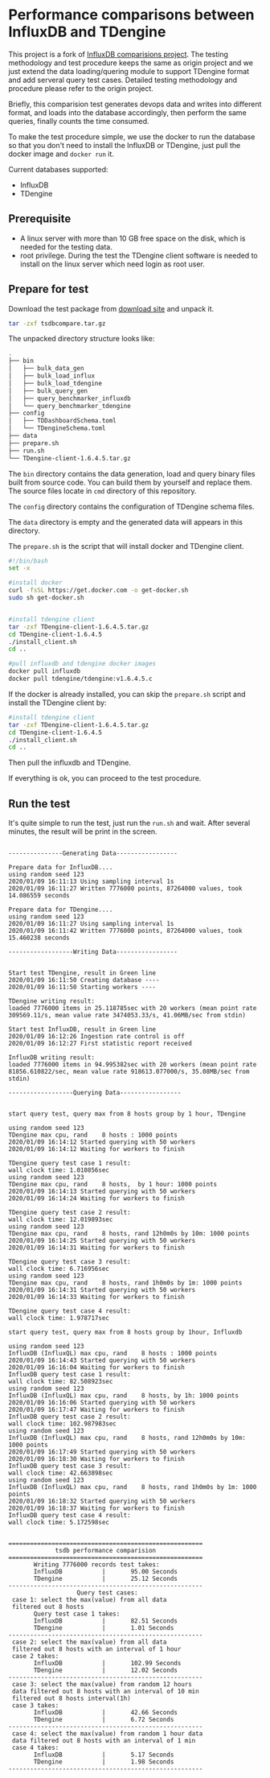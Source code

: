 # Performance comparisons between InfluxDB and TDengine
This project is a fork of [InfluxDB comparisions project](https://github.com/influxdata/influxdb-comparisons). The testing methodology and test procedure keeps the same as origin project and we just extend the data loading/quering module to support TDengine format and add serveral query test cases. Detailed testing methodology and procedure please refer to the origin project.

Briefly, this comparision test generates devops data and writes into different format, and loads into the database accordingly, then perform the same queries, finally counts the time consumed.

To make the test procedure simple, we use the docker to run the database so that you don't need to install the InfluxDB or TDengine, just pull the docker image and `docker run` it.

Current databases supported:

+ InfluxDB
+ TDengine

## Prerequisite

- A linux server with more than 10 GB free space on the disk, which is needed for the testing data.
- root privilege. During the test the TDengine client software is needed to install on the linux server which need login as root user.

## Prepare for test

Download the test package from [download site](http://www.taosdata.com/download/tsdbcompare.tar.gz) and unpack it.
```sh
tar -zxf tsdbcompare.tar.gz
```
The unpacked directory structure looks like:
```sh
.
├── bin
│   ├── bulk_data_gen
│   ├── bulk_load_influx
│   ├── bulk_load_tdengine
│   ├── bulk_query_gen
│   ├── query_benchmarker_influxdb
│   └── query_benchmarker_tdengine
├── config
│   ├── TDDashboardSchema.toml
│   └── TDengineSchema.toml
├── data
├── prepare.sh
├── run.sh
└── TDengine-client-1.6.4.5.tar.gz
```
The `bin` directory contains the data generation, load and query binary files built from source code. You can build them by yourself and replace them. The source files locate in `cmd` directory of this repository. 

The `config` directory contains the configuration of TDengine schema files.

The `data` directory is empty and the generated data will appears in this directory.

The `prepare.sh` is the script that will install docker and TDengine client.
```sh
#!/bin/bash
set -x

#install docker
curl -fsSL https://get.docker.com -o get-docker.sh
sudo sh get-docker.sh


#install tdengine client
tar -zxf TDengine-client-1.6.4.5.tar.gz
cd TDengine-client-1.6.4.5
./install_client.sh
cd ..

#pull influxdb and tdengine docker images
docker pull influxdb 
docker pull tdengine/tdengine:v1.6.4.5.c 
```
If the docker is already installed, you can skip the `prepare.sh` script and install the TDengine client by:
```sh
#install tdengine client
tar -zxf TDengine-client-1.6.4.5.tar.gz
cd TDengine-client-1.6.4.5
./install_client.sh
cd ..
```
Then pull the influxdb and TDengine.

If everything is ok, you can proceed to the test procedure.

## Run the test

It's quite simple to run the test, just run the `run.sh` and wait. After several minutes, the result will be print in the screen.

```

---------------Generating Data-----------------

Prepare data for InfluxDB....
using random seed 123
2020/01/09 16:11:13 Using sampling interval 1s
2020/01/09 16:11:27 Written 7776000 points, 87264000 values, took 14.086559 seconds

Prepare data for TDengine....
using random seed 123
2020/01/09 16:11:27 Using sampling interval 1s
2020/01/09 16:11:42 Written 7776000 points, 87264000 values, took 15.460238 seconds

------------------Writing Data-----------------


Start test TDengine, result in Green line
2020/01/09 16:11:50 Creating database ----
2020/01/09 16:11:50 Starting workers ----

TDengine writing result:
loaded 7776000 items in 25.118785sec with 20 workers (mean point rate 309569.11/s, mean value rate 3474053.33/s, 41.06MB/sec from stdin)

Start test InfluxDB, result in Green line
2020/01/09 16:12:26 Ingestion rate control is off
2020/01/09 16:12:27 First statistic report received

InfluxDB writing result:
loaded 7776000 items in 94.995382sec with 20 workers (mean point rate 81856.610822/sec, mean value rate 918613.077000/s, 35.08MB/sec from stdin)

------------------Querying Data-----------------


start query test, query max from 8 hosts group by 1 hour, TDengine

using random seed 123
TDengine max cpu, rand    8 hosts : 1000 points
2020/01/09 16:14:12 Started querying with 50 workers
2020/01/09 16:14:12 Waiting for workers to finish

TDengine query test case 1 result:
wall clock time: 1.010856sec
using random seed 123
TDengine max cpu, rand    8 hosts,  by 1 hour: 1000 points
2020/01/09 16:14:13 Started querying with 50 workers
2020/01/09 16:14:24 Waiting for workers to finish

TDengine query test case 2 result:
wall clock time: 12.019893sec
using random seed 123
TDengine max cpu, rand    8 hosts, rand 12h0m0s by 10m: 1000 points
2020/01/09 16:14:25 Started querying with 50 workers
2020/01/09 16:14:31 Waiting for workers to finish

TDengine query test case 3 result:
wall clock time: 6.716956sec
using random seed 123
TDengine max cpu, rand    8 hosts, rand 1h0m0s by 1m: 1000 points
2020/01/09 16:14:31 Started querying with 50 workers
2020/01/09 16:14:33 Waiting for workers to finish

TDengine query test case 4 result:
wall clock time: 1.978717sec

start query test, query max from 8 hosts group by 1hour, Influxdb

using random seed 123
InfluxDB (InfluxQL) max cpu, rand    8 hosts : 1000 points
2020/01/09 16:14:43 Started querying with 50 workers
2020/01/09 16:16:04 Waiting for workers to finish
InfluxDB query test case 1 result:
wall clock time: 82.508923sec
using random seed 123
InfluxDB (InfluxQL) max cpu, rand    8 hosts, by 1h: 1000 points
2020/01/09 16:16:06 Started querying with 50 workers
2020/01/09 16:17:47 Waiting for workers to finish
InfluxDB query test case 2 result:
wall clock time: 102.987983sec
using random seed 123
InfluxDB (InfluxQL) max cpu, rand    8 hosts, rand 12h0m0s by 10m: 1000 points
2020/01/09 16:17:49 Started querying with 50 workers
2020/01/09 16:18:30 Waiting for workers to finish
InfluxDB query test case 3 result:
wall clock time: 42.663898sec
using random seed 123
InfluxDB (InfluxQL) max cpu, rand    8 hosts, rand 1h0m0s by 1m: 1000 points
2020/01/09 16:18:32 Started querying with 50 workers
2020/01/09 16:18:37 Waiting for workers to finish
InfluxDB query test case 4 result:
wall clock time: 5.172598sec


======================================================
             tsdb performance comparision             
======================================================
       Writing 7776000 records test takes:          
       InfluxDB           |       95.00 Seconds    
       TDengine           |       25.12 Seconds    
------------------------------------------------------
                   Query test cases:                
 case 1: select the max(value) from all data    
 filtered out 8 hosts                                 
       Query test case 1 takes:                      
       InfluxDB           |       82.51 Seconds    
       TDengine           |       1.01 Seconds    
------------------------------------------------------
 case 2: select the max(value) from all data          
 filtered out 8 hosts with an interval of 1 hour     
 case 2 takes:                                       
       InfluxDB           |       102.99 Seconds    
       TDengine           |       12.02 Seconds    
------------------------------------------------------
 case 3: select the max(value) from random 12 hours
 data filtered out 8 hosts with an interval of 10 min         
 filtered out 8 hosts interval(1h)                   
 case 3 takes:                                       
       InfluxDB           |       42.66 Seconds    
       TDengine           |       6.72 Seconds    
------------------------------------------------------
 case 4: select the max(value) from random 1 hour data  
 data filtered out 8 hosts with an interval of 1 min         
 case 4 takes:                                        
       InfluxDB           |       5.17 Seconds    
       TDengine           |       1.98 Seconds    
------------------------------------------------------
```
